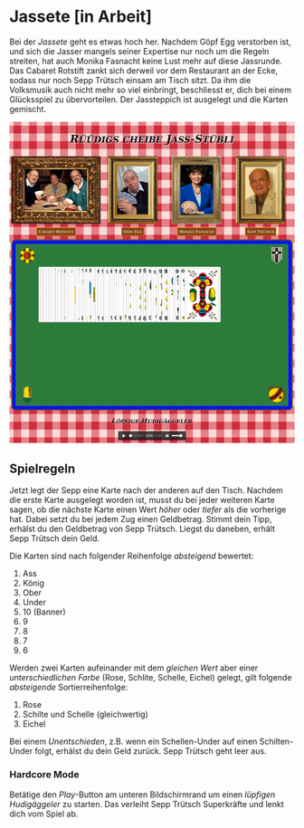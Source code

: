# Jassete [in Arbeit]

Bei der _Jassete_ geht es etwas hoch her. Nachdem Göpf Egg verstorben ist, und
sich die Jasser mangels seiner Expertise nur noch um die Regeln streiten, hat
auch Monika Fasnacht keine Lust mehr auf diese Jassrunde. Das Cabaret Rotstift
zankt sich derweil vor dem Restaurant an der Ecke, sodass nur noch Sepp Trütsch
einsam am Tisch sitzt. Da ihm die Volksmusik auch nicht mehr so viel einbringt,
beschliesst er, dich bei einem Glücksspiel zu übervorteilen. Der Jassteppich ist
ausgelegt und die Karten gemischt.

![Screenshot](screenshot.png)

## Spielregeln

Jetzt legt der Sepp eine Karte nach der anderen auf den Tisch. Nachdem die erste
Karte ausgelegt worden ist, musst du bei jeder weiteren Karte sagen, ob die
nächste Karte einen Wert _höher_ oder _tiefer_ als die vorherige hat. Dabei
setzt du bei jedem Zug einen Geldbetrag. Stimmt dein Tipp, erhälst du den
Geldbetrag von Sepp Trütsch. Liegst du daneben, erhält Sepp Trütsch dein Geld.

Die Karten sind nach folgender Reihenfolge _absteigend_ bewertet:

1. Ass
2. König
3. Ober
4. Under
5. 10 (Banner)
6. 9
7. 8
6. 7
7. 6

Werden zwei Karten aufeinander mit dem _gleichen Wert_ aber einer
_unterschiedlichen Farbe_ (Rose, Schlite, Schelle, Eichel) gelegt, gilt folgende
_absteigende_ Sortierreihenfolge:

1. Rose
2. Schilte und Schelle (gleichwertig)
3. Eichel

Bei einem _Unentschieden_, z.B. wenn ein Schellen-Under auf einen Schilten-Under
folgt, erhälst du dein Geld zurück. Sepp Trütsch geht leer aus.

### Hardcore Mode

Betätige den _Play_-Button am unteren Bildschirmrand um einen _lüpfigen
Hudigäggeler_ zu starten. Das verleiht Sepp Trütsch Superkräfte und lenkt dich
vom Spiel ab.
